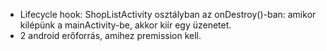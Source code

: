 - Lifecycle hook: ShopListActivity osztályban az onDestroy()-ban: amikor kilépünk a mainActivity-be, akkor kiír egy üzenetet. 
- 2 android erőforrás, amihez premission kell. 

